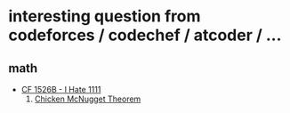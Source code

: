 # interesting question from codeforces / codechef / atcoder / ...

## math
* [CF 1526B - I Hate 1111](https://codeforces.com/contest/1526/problem/B)
    1. [Chicken McNugget Theorem](https://artofproblemsolving.com/wiki/index.php/Chicken_McNugget_Theorem#Generalization)